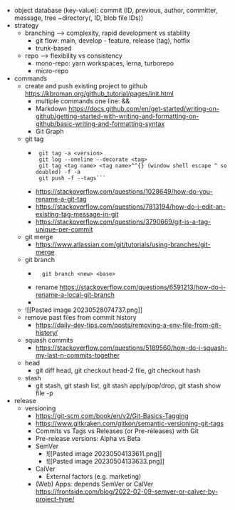 - object database (key-value): commit (ID, previous, author, committer, message, tree ~directory(, ID, blob file IDs))
- strategy
	- branching --> complexity, rapid development vs stability
		- git flow: main, develop - feature, release (tag), hotfix
		- trunk-based
	- repo --> flexibility vs consistency
		- mono-repo: yarn workspaces, lerna, turborepo
		- micro-repo 
- commands
	- create and push existing project to github  https://kbroman.org/github_tutorial/pages/init.html
		- multiple commands one line: &&
		- Markdown https://docs.github.com/en/get-started/writing-on-github/getting-started-with-writing-and-formatting-on-github/basic-writing-and-formatting-syntax
		- Git Graph
	- git tag
		-  ``` git log --pretty=oneline
			git tag -a <version>
			git log --oneline --decorate <tag>
			git tag <tag name> <tag name>^^{} (window shell escape ^ so doubled) -f -a
			git push -f --tags```
		- https://stackoverflow.com/questions/1028649/how-do-you-rename-a-git-tag
		- https://stackoverflow.com/questions/7813194/how-do-i-edit-an-existing-tag-message-in-git
		- https://stackoverflow.com/questions/3790669/git-is-a-tag-unique-per-commit
	- git merge
		- https://www.atlassian.com/git/tutorials/using-branches/git-merge
	- git branch
		- ```git checkout -b <new> <base>
			git branch <new> <base>
		- rename https://stackoverflow.com/questions/6591213/how-do-i-rename-a-local-git-branch
		- 
	- ![[Pasted image 20230528074737.png]]
	- remove past files from commit history 
		- https://daily-dev-tips.com/posts/removing-a-env-file-from-git-history/
	- squash commits
		- https://stackoverflow.com/questions/5189560/how-do-i-squash-my-last-n-commits-together
	- head
		- git diff head, git checkout head-2 file, git checkout hash 
	- stash
		- git stash, git stash list, git stash apply/pop/drop, git stash show file -p
- release
	- versioning
		- https://git-scm.com/book/en/v2/Git-Basics-Tagging
		- https://www.gitkraken.com/gitkon/semantic-versioning-git-tags
		- Commits vs Tags vs Releases (or Pre-releases) with Git
		- Pre-release versions: Alpha vs Beta
		- SemVer
			- ![[Pasted image 20230504133611.png]]
			- ![[Pasted image 20230504133633.png]]
		- CalVer
			- External factors (e.g. marketing)
		- (Web) Apps: depends SemVer or CalVer https://frontside.com/blog/2022-02-09-semver-or-calver-by-project-type/